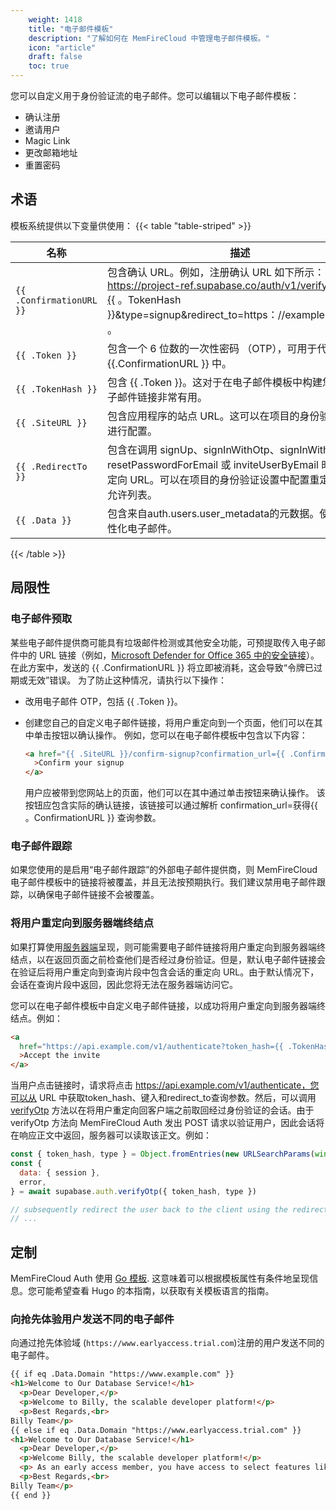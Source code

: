 ```yaml
---
    weight: 1418
    title: "电子邮件模板"
    description: "了解如何在 MemFireCloud 中管理电子邮件模板。"
    icon: "article"
    draft: false
    toc: true
---
```



您可以自定义用于身份验证流的电子邮件。您可以编辑以下电子邮件模板：

- 确认注册
- 邀请用户
- Magic Link
- 更改邮箱地址
- 重置密码

## 术语

模板系统提供以下变量供使用：
{{< table "table-striped" >}}

| 名称                     | 描述                                                                                                                                                                                                                                                                           |
| ------------------------ | ------------------------------------------------------------------------------------------------------------------------------------------------------------------------------------------------------------------------------------------------------------------------------------- |
| `{{ .ConfirmationURL }}` | 包含确认 URL。例如，注册确认 URL 如下所示：https://project-ref.supabase.co/auth/v1/verify?token={{ 。TokenHash }}&type=signup&redirect_to=https：//example.com/path 。                                                                     |
| `{{ .Token }}`           | 包含一个 6 位数的一次性密码 （OTP），可用于代替 {{.ConfirmationURL }} 中。                                                                                                        |
| `{{ .TokenHash }}`       | 包含 {{ .Token }}。这对于在电子邮件模板中构建您自己的电子邮件链接非常有用。                                                                                              |
| `{{ .SiteURL }}`         | 包含应用程序的站点 URL。这可以在项目的身份验证设置中进行配置。                                                                           |
| `{{ .RedirectTo }}`      | 包含在调用 signUp、signInWithOtp、signInWithOAuth、resetPasswordForEmail 或 inviteUserByEmail 时传递的重定向 URL。可以在项目的身份验证设置中配置重定向 URL 允许列表。 |
| `{{ .Data }}`            |包含来自auth.users.user_metadata的元数据。使用它来个性化电子邮件。     |

{{< /table >}}

## 局限性

### 电子邮件预取

某些电子邮件提供商可能具有垃圾邮件检测或其他安全功能，可预提取传入电子邮件中的 URL 链接（例如，[Microsoft Defender for Office 365 中的安全链接](https://learn.microsoft.com/en-us/microsoft-365/security/office-365-security/safe-links-about?view=o365-worldwide)）。
在此方案中，发送的 {{ .ConfirmationURL }} 将立即被消耗，这会导致“令牌已过期或无效”错误。
为了防止这种情况，请执行以下操作：

- 改用电子邮件 OTP，包括 {{ .Token }}。
- 创建您自己的自定义电子邮件链接，将用户重定向到一个页面，他们可以在其中单击按钮以确认操作。
例如，您可以在电子邮件模板中包含以下内容：

  ```html
  <a href="{{ .SiteURL }}/confirm-signup?confirmation_url={{ .ConfirmationURL }}"
    >Confirm your signup
  </a>
  ```

  用户应被带到您网站上的页面，他们可以在其中通过单击按钮来确认操作。
该按钮应包含实际的确认链接，该链接可以通过解析 confirmation_url=获得{{ 。ConfirmationURL }} 查询参数。

### 电子邮件跟踪

如果您使用的是启用“电子邮件跟踪”的外部电子邮件提供商，则 MemFireCloud 电子邮件模板中的链接将被覆盖，并且无法按预期执行。我们建议禁用电子邮件跟踪，以确保电子邮件链接不会被覆盖。

### 将用户重定向到服务器端终结点

如果打算使用[服务器端](/docs/app/auth/mandates/server-side-rendering)呈现，则可能需要电子邮件链接将用户重定向到服务器端终结点，以在返回页面之前检查他们是否经过身份验证。但是，默认电子邮件链接会在验证后将用户重定向到查询片段中包含会话的重定向 URL。由于默认情况下，会话在查询片段中返回，因此您将无法在服务器端访问它。


您可以在电子邮件模板中自定义电子邮件链接，以成功将用户重定向到服务器端终结点。例如：

```html
<a
  href="https://api.example.com/v1/authenticate?token_hash={{ .TokenHash }}&type=invite&redirect_to={{ .RedirectTo }}"
  >Accept the invite
</a>
```

当用户点击链接时，请求将点击 https://api.example.com/v1/authenticate，您可以从 URL 中获取token_hash、键入和redirect_to查询参数。然后，可以调用 [verifyOtp](/docs/app/sdkdocs/javascript/auth/auth-verifyotp) 方法以在将用户重定向回客户端之前取回经过身份验证的会话。由于 verifyOtp 方法向 MemFireCloud Auth 发出 POST 请求以验证用户，因此会话将在响应正文中返回，服务器可以读取该正文。例如：
```js
const { token_hash, type } = Object.fromEntries(new URLSearchParams(window.location.search))
const {
  data: { session },
  error,
} = await supabase.auth.verifyOtp({ token_hash, type })

// subsequently redirect the user back to the client using the redirect_to param
// ...
```

## 定制

MemFireCloud Auth 使用 [Go 模板](https://pkg.go.dev/text/template). 这意味着可以根据模板属性有条件地呈现信息。您可能希望查看 Hugo 的本指南，以获取有关模板语言的指南。

### 向抢先体验用户发送不同的电子邮件

向通过抢先体验域 (`https://www.earlyaccess.trial.com`)注册的用户发送不同的电子邮件。

```html
{{ if eq .Data.Domain "https://www.example.com" }}
<h1>Welcome to Our Database Service!</h1>
  <p>Dear Developer,</p>
  <p>Welcome to Billy, the scalable developer platform!</p>
  <p>Best Regards,<br>
Billy Team</p>
{{ else if eq .Data.Domain "https://www.earlyaccess.trial.com" }}
<h1>Welcome to Our Database Service!</h1>
  <p>Dear Developer,</p>
  <p>Welcome Billy, the scalable developer platform!</p>
  <p> As an early access member, you have access to select features like Point To Space Restoration.</p>
  <p>Best Regards,<br>
Billy Team</p>
{{ end }}

```

